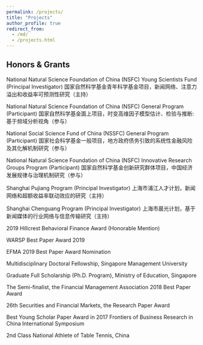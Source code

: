 ```yaml
---
permalink: /projects/
title: "Projects"
author_profile: true
redirect_from: 
  - /md/
  - /projects.html
---
```


## Honors & Grants

National Natural Science Foundation of China (NSFC) Young Scientists Fund (Principal Investigator)
国家自然科学基金青年科学基金项目，新闻网络、注意力溢出和收益率可预测性研究（主持）

National Natural Science Foundation of China (NSFC) General Program (Participant)
国家自然科学基金面上项目，时变高维因子模型估计、检验与推断: 基于频域分析视角（参与）

National Social Science Fund of China (NSSFC) General Program (Participant)
国家社会科学基金一般项目，地方政府债务引致的系统性金融风险及其化解机制研究（参与）

National Natural Science Foundation of China (NSFC) Innovative Research Groups Program (Participant)
国家自然科学基金创新研究群体项目，中国经济发展规律与治理机制研究（参与）

Shanghai Pujiang Program (Principal Investigator)
上海市浦江人才计划，新闻网络和超额收益率联动效应的研究（主持）

Shanghai Chenguang Program (Principal Investigator)
上海市晨光计划，基于新闻媒体的行业网络与信息传输研究（主持）

2019 Hillcrest Behavioral Finance Award (Honorable Mention)

WARSP Best Paper Award 2019

EFMA 2019 Best Paper Award Nomination

Multidisciplinary Doctoral Fellowship, Singapore Management University

Graduate Full Scholarship (Ph.D. Program), Ministry of Education, Singapore

The Semi-finalist, the Financial Management Association 2018 Best Paper Award

26th Securities and Financial Markets, the Research Paper Award

Best Young Scholar Paper Award in 2017 Frontiers of Business Research in China International Symposium

2nd Class National Athlete of Table Tennis, China



